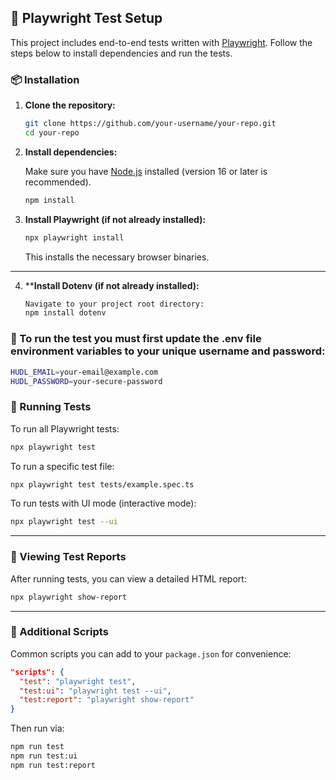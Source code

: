 ## 🧪 Playwright Test Setup

This project includes end-to-end tests written with [Playwright](https://playwright.dev/). Follow the steps below to install dependencies and run the tests.

### 📦 Installation

1. **Clone the repository:**

   ```bash
   git clone https://github.com/your-username/your-repo.git
   cd your-repo
   ```

2. **Install dependencies:**

   Make sure you have [Node.js](https://nodejs.org/) installed (version 16 or later is recommended).

   ```bash
   npm install
   ```

3. **Install Playwright (if not already installed):**

   ```bash
   npx playwright install
   ```

   This installs the necessary browser binaries.

---

4. ****Install Dotenv (if not already installed):**

   ```bash
   Navigate to your project root directory:
   npm install dotenv
   ```
   
### 🚨 To run the test you must first update the .env file environment variables to your unique username and password:
```bash
HUDL_EMAIL=your-email@example.com
HUDL_PASSWORD=your-secure-password
```  

### 🚀 Running Tests

To run all Playwright tests:

```bash
npx playwright test
```

To run a specific test file:

```bash
npx playwright test tests/example.spec.ts
```

To run tests with UI mode (interactive mode):

```bash
npx playwright test --ui
```

---

### 📸 Viewing Test Reports

After running tests, you can view a detailed HTML report:

```bash
npx playwright show-report
```

---

### 🧰 Additional Scripts

Common scripts you can add to your `package.json` for convenience:

```json
"scripts": {
  "test": "playwright test",
  "test:ui": "playwright test --ui",
  "test:report": "playwright show-report"
}
```

Then run via:

```bash
npm run test
npm run test:ui
npm run test:report
```

